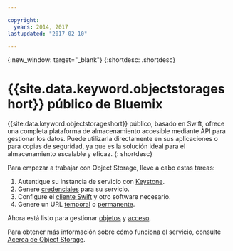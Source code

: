 ```yaml
---

copyright:
  years: 2014, 2017
lastupdated: "2017-02-10"

---
```

{:new_window: target="_blank"}
{:shortdesc: .shortdesc}

# {{site.data.keyword.objectstorageshort}} público de Bluemix

{{site.data.keyword.objectstorageshort}} público, basado en Swift, ofrece una completa plataforma de almacenamiento accesible mediante API para gestionar los datos. Puede utilizarla directamente en sus aplicaciones o para copias de seguridad, ya que es la solución ideal para el almacenamiento escalable y eficaz.
{: shortdesc}

Para empezar a trabajar con Object Storage, lleve a cabo estas tareas:

1. Autentique su instancia de servicio con [Keystone](/docs/services/ObjectStorage/os_authenticate.html).
2. Genere [credenciales](/docs/services/ObjectStorage/os_credentials.html) para su servicio.
3. Configure el [cliente Swift](/docs/services/ObjectStorage/os_configuring.html) y otro software necesario.
4. Genere un URL [temporal](/docs/services/ObjectStorage/os_tempurl.html) o [permanente](/docs/services/ObjectStorage/os_constructing.html).

Ahora está listo para gestionar [objetos](/docs/services/ObjectStorage/os_managing.html) y [acceso](/docs/services/ObjectStorage/os_security.html).

Para obtener más información sobre cómo funciona el servicio, consulte [Acerca de Object Storage](/docs/services/ObjectStorage/objectstorage_overview.html).
